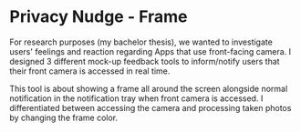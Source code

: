 # Privacy Nudge - Frame

For research purposes (my bachelor thesis), we wanted to investigate users' feelings and reaction regarding Apps that use front-facing camera. I designed 3 different mock-up feedback tools to inform/notify users that their front camera is accessed in real time.

This tool is about showing a frame all around the screen alongside normal notification in the notification tray when front camera is accessed. I differentiated between accessing the camera and processing taken photos by changing the frame color.  

